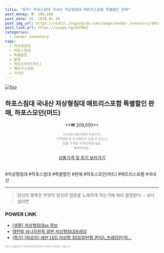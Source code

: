 ```yaml
--- 
title: "특가! 하포스침대 국내산 저상형침대 매트리스포함 특별할인 판매" 
post_money: ₩. 209,000 
post_date: dt. 2020.01.29 
post_img_url: https://static.coupangcdn.com/image/vendor_inventory/991e/3abd44f0dc27edaa153d2dac3a4aebb1f80fac4bafb5fa717cade3488920.jpg 
post_link_url: https://coupa.ng/bnFmmI 
categories: 
  - vendor_inventory 
tags: 
  - 저상형침대 
  - 하포스침대 
  - 특별할인 
  - 판매 
  - 하포스모던(머드) 
  - 매트리스포함 
  - 국내산 
--- 
```

[![foo](https://static.coupangcdn.com/image/vendor_inventory/991e/3abd44f0dc27edaa153d2dac3a4aebb1f80fac4bafb5fa717cade3488920.jpg)](https://coupa.ng/bnFmmI) 

## 하포스침대 국내산 저상형침대 매트리스포함 특별할인 판매, 하포스모던(머드) 
<p style="text-align: center;">**₩ 209,000**</p> 
<p style="text-align: center;"><span style="color: #898c8f; font-family: Georgia,Times,serif; font-size: 0.75em;">2020년01월29일에 작성되어, <br>가격변동 및 추가할인이 있을 수 있으니,<br> 상품 가격을 꼭!확인해주세요.<br>행복하세요~</span> 
</p>	 
<div markdown="0" style="text-align: center;"><a href="https://coupa.ng/bnFmmI" class="btn btn--success">상품가격 및 후기 보러가기</a></div> 
<br><br> 
  #저상형침대 #하포스침대 #특별할인 #판매 #하포스모던(머드) #매트리스포함 #국내산 
<hr> 

> 당신의 행복은 무엇이 당신의 영혼을 노래하게 하는가에 따라 결정된다. – 낸시 설리번 


### POWER LINK

* <a href="https://blog.naver.com/santokki14/221767652856" target="_blank"> [생활] 저상형침대ss 정보 </a>
* <a href="https://blog.naver.com/fasyy4321/221789596164" target="_blank">앨런빌 삼나무원목 깔판 저상형침대프레임</a>
* <a href="https://blog.naver.com/santokki14/221789607793" target="_blank">[특가] [파로마] 에반 LED 저상형 침대/일반형 퀸(Q)_프레임만(착...</a>

<span style="color: #898c8f; font-family: Georgia,Times,serif; font-size: 0.55em;">파트너스활동으로 작성자에게 일정액의 커미션이 제공될수 있습니다.</span> 

